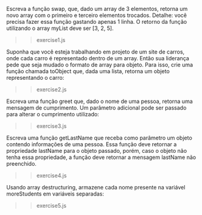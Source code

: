 Escreva a função swap, que, dado um array de 3 elementos, retorna um novo array com o primeiro e terceiro elementos trocados. Detalhe: você precisa fazer essa função gastando apenas 1 linha. O retorno da função utilizando o array myList deve ser [3, 2, 5].
>>exercise1.js

Suponha que você esteja trabalhando em projeto de um site de carros, onde cada carro é representado dentro de um array. Então sua liderança pede que seja mudado o formato de array para objeto. Para isso, crie uma função chamada toObject que, dada uma lista, retorna um objeto representando o carro:

>>exercise2.js

Escreva uma função greet que, dado o nome de uma pessoa, retorna uma mensagem de cumprimento. Um parâmetro adicional pode ser passado para alterar o cumprimento utilizado:

>>exercise3.js

Escreva uma função getLastName que receba como parâmetro um objeto contendo informações de uma pessoa. Essa função deve retornar a propriedade lastName para o objeto passado, porém, caso o objeto não tenha essa propriedade, a função deve retornar a mensagem lastName não preenchido.

>>exercise4.js

Usando array destructuring, armazene cada nome presente na variável moreStudents em variáveis separadas:

>>exercise5.js
